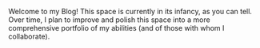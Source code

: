 Welcome to my Blog!  This space is currently in its infancy, as you can tell.  Over time, I plan to improve and polish this space into a more comprehensive portfolio of my abilities (and of those with whom I collaborate).
